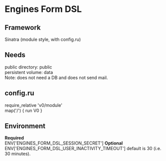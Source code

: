 Engines Form DSL
================


Framework
---------
Sinatra (module style, with config.ru)

Needs
-----
public directory: public  
persistent volume: data  
Note: does not need a DB and does not send mail.

config.ru
---------
require_relative 'v0/module'  
map('/') { run V0 }  

Environment
-----------
**Required**  
ENV['ENGINES_FORM_DSL_SESSION_SECRET']
**Optional**  
ENV['ENGINES_FORM_DSL_USER_INACTIVITY_TIMEOUT'] default is 30 (i.e. 30 minutes).  
